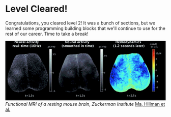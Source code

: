 # Level Cleared!

Congratulations, you cleared level 2! It was a bunch of sections, but we learned some programming building blocks that we'll continue to use for the rest of our career. Time to take a break!

![fmri gif](./img/FMRI.gif)
*Functional MRI of a resting mouse brain, Zuckerman Institute*
[Ma, Hillman et al.](https://pubmed.ncbi.nlm.nih.gov/27974609/)
